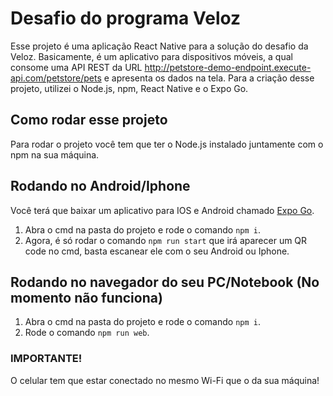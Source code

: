 # Desafio do programa Veloz
Esse projeto é uma aplicação React Native para a solução do desafio da Veloz. Basicamente, é um aplicativo para dispositivos móveis, a qual consome uma API REST da URL http://petstore-demo-endpoint.execute-api.com/petstore/pets e apresenta os dados na tela. Para a criação desse projeto, utilizei o Node.js, npm, React Native e o Expo Go.

## Como rodar esse projeto
Para rodar o projeto você tem que ter o Node.js instalado juntamente com o npm na sua máquina. 

## Rodando no Android/Iphone
Você terá que baixar um aplicativo para IOS e Android chamado [Expo Go](https://expo.dev/client). 

1. Abra o cmd na pasta do projeto e rode o comando `npm i`.
2. Agora, é só rodar o comando `npm run start` que irá aparecer um QR code no cmd, basta escanear ele com o seu Android ou Iphone.

## Rodando no navegador do seu PC/Notebook (No momento não funciona)

1. Abra o cmd na pasta do projeto e rode o comando `npm i`.
2. Rode o comando `npm run web`.

### IMPORTANTE! 
O celular tem que estar conectado no mesmo Wi-Fi que o da sua máquina!

